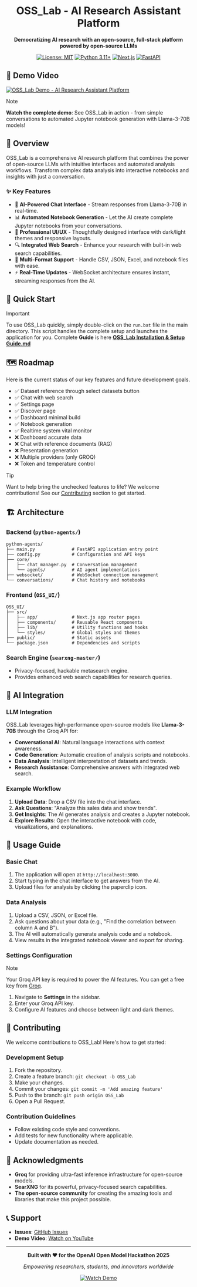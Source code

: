 <div align="center">

# OSS_Lab - AI Research Assistant Platform
</div>
<div align="center">

**Democratizing AI research with an open-source, full-stack platform powered by open-source LLMs**

[![License: MIT](https://img.shields.io/badge/License-MIT-yellow.svg)](https://opensource.org/licenses/MIT)
[![Python 3.11+](https://img.shields.io/badge/python-3.11+-blue.svg)](https://www.python.org/downloads/)
[![Next.js](https://img.shields.io/badge/Next.js-14-black)](https://nextjs.org/)
[![FastAPI](https://img.shields.io/badge/FastAPI-latest-green)](https://fastapi.tiangolo.com/)

</div>

## 🎥 Demo Video

[![OSS_Lab Demo - AI Research Assistant Platform](https://img.youtube.com/vi/Bpcilc9F40I/maxresdefault.jpg)](https://youtu.be/Bpcilc9F40I?si=WTcL1B_rf89mRYjr)

> [!NOTE]
> **Watch the complete demo**: See OSS_Lab in action - from simple conversations to automated Jupyter notebook generation with Llama-3-70B models!

## 🌟 Overview

OSS_Lab is a comprehensive AI research platform that combines the power of open-source LLMs with intuitive interfaces and automated analysis workflows. Transform complex data analysis into interactive notebooks and insights with just a conversation.

### ✨ Key Features

- 🤖 **AI-Powered Chat Interface** - Stream responses from Llama-3-70B in real-time.
- 📊 **Automated Notebook Generation** - Let the AI create complete Jupyter notebooks from your conversations.
- 🎨 **Professional UI/UX** - Thoughtfully designed interface with dark/light themes and responsive layouts.
- 🔍 **Integrated Web Search** - Enhance your research with built-in web search capabilities.
- 📁 **Multi-Format Support** - Handle CSV, JSON, Excel, and notebook files with ease.
- ⚡ **Real-Time Updates** - WebSocket architecture ensures instant, streaming responses from the AI.

## 🚀 Quick Start

> [!IMPORTANT]
> To use OSS_Lab quickly, simply double-click on the `run.bat` file in the main directory. This script handles the complete setup and launches the application for you.
> Complete **Guide** is here [**OSS_Lab Installation & Setup Guide.md**]( https://github.com/MarvelBoy047/OSS_Lab/blob/c9f850cedd75e003692184005094c7b82c0b6451/OSS_Lab%20Installation%20%26%20Setup%20Guide.md )

## 🗺️ Roadmap

Here is the current status of our key features and future development goals.

- ✅ Dataset reference through select datasets button
- ✅ Chat with web search
- ✅ Settings page
- ✅ Discover page
- ✅ Dashboard minimal build
- ✅ Notebook generation
- ✅ Realtime system vital monitor
- ❌ Dashboard accurate data
- ❌ Chat with reference documents (RAG)
- ❌ Presentation generation
- ❌ Multiple providers (only GROQ)
- ❌ Token and temperature control

> [!TIP]
> Want to help bring the unchecked features to life? We welcome contributions! See our [Contributing](#-contributing) section to get started.

## 🏗️ Architecture

### Backend (`python-agents/`)
```
python-agents/
├── main.py              # FastAPI application entry point
├── config.py            # Configuration and API keys
├── core/
│   ├── chat_manager.py  # Conversation management
│   └── agents/          # AI agent implementations
├── websocket/           # WebSocket connection management
└── conversations/       # Chat history and notebooks
```

### Frontend (`OSS_UI/`)
```
OSS_UI/
├── src/
│   ├── app/             # Next.js app router pages
│   ├── components/      # Reusable React components
│   ├── lib/             # Utility functions and hooks
│   └── styles/          # Global styles and themes
├── public/              # Static assets
└── package.json         # Dependencies and scripts
```

### Search Engine (`searxng-master/`)
- Privacy-focused, hackable metasearch engine.
- Provides enhanced web search capabilities for research queries.

## 🤖 AI Integration

### LLM Integration

OSS_Lab leverages high-performance open-source models like **Llama-3-70B** through the Groq API for:

- **Conversational AI**: Natural language interactions with context awareness.
- **Code Generation**: Automatic creation of analysis scripts and notebooks.
- **Data Analysis**: Intelligent interpretation of datasets and trends.
- **Research Assistance**: Comprehensive answers with integrated web search.

### Example Workflow

1. **Upload Data**: Drop a CSV file into the chat interface.
2. **Ask Questions**: "Analyze this sales data and show trends".
3. **Get Insights**: The AI generates analysis and creates a Jupyter notebook.
4. **Explore Results**: Open the interactive notebook with code, visualizations, and explanations.

## 📖 Usage Guide

### Basic Chat

1. The application will open at `http://localhost:3000`.
2. Start typing in the chat interface to get answers from the AI.
3. Upload files for analysis by clicking the paperclip icon.

### Data Analysis

1. Upload a CSV, JSON, or Excel file.
2. Ask questions about your data (e.g., "Find the correlation between column A and B").
3. The AI will automatically generate analysis code and a notebook.
4. View results in the integrated notebook viewer and export for sharing.

### Settings Configuration

> [!NOTE]
> Your Groq API key is required to power the AI features. You can get a free key from [Groq](https://console.groq.com/keys).

1. Navigate to **Settings** in the sidebar.
2. Enter your Groq API key.
3. Configure AI features and choose between light and dark themes.

## 🤝 Contributing

We welcome contributions to OSS_Lab! Here's how to get started:

### Development Setup

1. Fork the repository.
2. Create a feature branch: `git checkout -b OSS_Lab`
3. Make your changes.
4. Commit your changes: `git commit -m 'Add amazing feature'`
5. Push to the branch: `git push origin OSS_Lab`
6. Open a Pull Request.

### Contribution Guidelines

- Follow existing code style and conventions.
- Add tests for new functionality where applicable.
- Update documentation as needed.

## 🙏 Acknowledgments

- **Groq** for providing ultra-fast inference infrastructure for open-source models.
- **SearXNG** for its powerful, privacy-focused search capabilities.
- **The open-source community** for creating the amazing tools and libraries that make this project possible.

## 📞 Support

- **Issues**: [GitHub Issues](https://github.com/MarvelBoy047/OSS_Lab/issues)
- **Demo Video**: [Watch on YouTube](https://youtu.be/Bpcilc9F40I?si=WTcL1B_rf89mRYjr)

---

<div align="center">

**Built with ❤️ for the OpenAI Open Model Hackathon 2025**

*Empowering researchers, students, and innovators worldwide*

[![Watch Demo](https://img.shields.io/badge/▶️%20Watch%20Demo-YouTube-red?style=for-the-badge)](https://youtu.be/Bpcilc9F40I?si=WTcL1B_rf89mRYjr)

</div>
